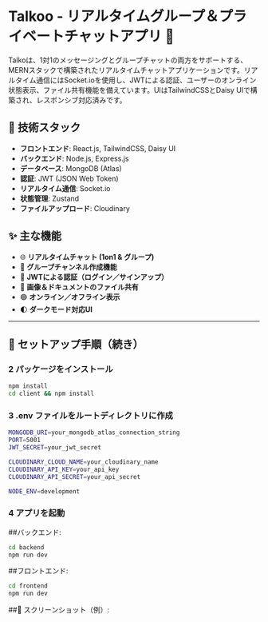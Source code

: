 # Talkoo - リアルタイムグループ＆プライベートチャットアプリ 💬

Talkoは、1対1のメッセージングとグループチャットの両方をサポートする、MERNスタックで構築されたリアルタイムチャットアプリケーションです。リアルタイム通信にはSocket.ioを使用し、JWTによる認証、ユーザーのオンライン状態表示、ファイル共有機能を備えています。UIはTailwindCSSとDaisy UIで構築され、レスポンシブ対応済みです。

## 🔧 技術スタック

- **フロントエンド**: React.js, TailwindCSS, Daisy UI  
- **バックエンド**: Node.js, Express.js  
- **データベース**: MongoDB (Atlas)  
- **認証**: JWT (JSON Web Token)  
- **リアルタイム通信**: Socket.io  
- **状態管理**: Zustand  
- **ファイルアップロード**: Cloudinary  

## ✨ 主な機能

- 🌐 **リアルタイムチャット (1on1 & グループ)**
- 🧵 **グループチャンネル作成機能**
- 🔐 **JWTによる認証（ログイン／サインアップ）**
- 📁 **画像＆ドキュメントのファイル共有**
- 🟢 **オンライン／オフライン表示**
- 🌓 **ダークモード対応UI**

---

## 🚀 セットアップ手順（続き）

### 2 パッケージをインストール
```bash
npm install
cd client && npm install

```
### 3 .env ファイルをルートディレクトリに作成
```bash
MONGODB_URI=your_mongodb_atlas_connection_string
PORT=5001
JWT_SECRET=your_jwt_secret

CLOUDINARY_CLOUD_NAME=your_cloudinary_name
CLOUDINARY_API_KEY=your_api_key
CLOUDINARY_API_SECRET=your_api_secret

NODE_ENV=development
```
### 4 アプリを起動
##バックエンド:
```bash
cd backend
npm run dev
```
##フロントエンド:
```bash
cd frontend
npm run dev
```
##📸 スクリーンショット（例）:
